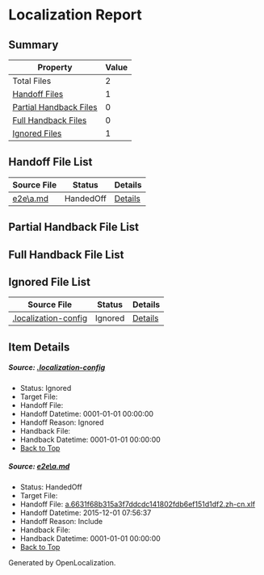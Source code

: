 # <a name='report-top'></a> Localization Report

## Summary
 Property | Value 
 -------- | ----- 
 Total Files | 2
[ Handoff Files ](#handoff-list)| 1
[ Partial Handback Files ](#partial-handback-list)| 0
[ Full Handback Files ](#full-handback-list)| 0
[ Ignored Files ](#ignored-list)| 1

## <a name='handoff-list'></a> Handoff File List
 Source File | Status | Details 
 ----------- | ------ | ------- 
 [e2e\a.md](https://github.com/OpenLocalizationTest/oltest/blob/4a0d050d66469a2c7f81f7e4cf81e108a3c53333/e2e/a.md) | HandedOff | [Details](#085c37fc784067ec95894b0e048f9469e0559f201)

## <a name='partial-handback-list'></a> Partial Handback File List

## <a name='handback-list'></a> Full Handback File List

## <a name='ignored-list'></a> Ignored File List
 Source File | Status | Details 
 ----------- | ------ | ------- 
 [.localization-config](https://github.com/OpenLocalizationTest/oltest/blob/4a0d050d66469a2c7f81f7e4cf81e108a3c53333/.localization-config) | Ignored | [Details](#048a0e657b81f2e30d1cbef1ba533f0de3ca11c40)

## Item Details
##### <a name='048a0e657b81f2e30d1cbef1ba533f0de3ca11c40'></a> Source: [.localization-config](https://github.com/OpenLocalizationTest/oltest/blob/4a0d050d66469a2c7f81f7e4cf81e108a3c53333/.localization-config)
* Status: Ignored
* Target File: 
* Handoff File: 
* Handoff Datetime: 0001-01-01 00:00:00
* Handoff Reason: Ignored
* Handback File: 
* Handback Datetime: 0001-01-01 00:00:00
* [Back to Top](#report-top)

##### <a name='085c37fc784067ec95894b0e048f9469e0559f201'></a> Source: [e2e\a.md](https://github.com/OpenLocalizationTest/oltest/blob/4a0d050d66469a2c7f81f7e4cf81e108a3c53333/e2e/a.md)
* Status: HandedOff
* Target File: 
* Handoff File: [a.6631f68b315a3f7ddcdc141802fdb6ef151d1df2.zh-cn.xlf](https://github.com/OpenLocalizationTestOrg/olhandoff/blob/b6159cd00be5505197f7215ef86309198bbbacef/ol-handoff/OpenLocalizationTestOrg/oltest.zh-cn/yanz/a.6631f68b315a3f7ddcdc141802fdb6ef151d1df2.zh-cn.xlf)
* Handoff Datetime: 2015-12-01 07:56:37
* Handoff Reason: Include
* Handback File: 
* Handback Datetime: 0001-01-01 00:00:00
* [Back to Top](#report-top)


Generated by OpenLocalization.
